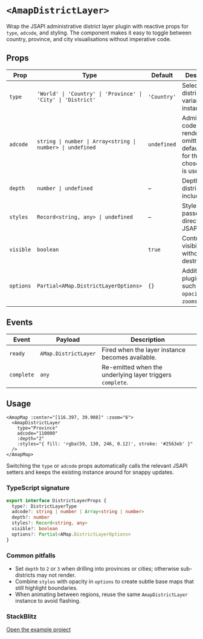 # `<AmapDistrictLayer>`

Wrap the JSAPI administrative district layer plugin with reactive props for `type`, `adcode`, and styling. The component makes it easy to toggle between country, province, and city visualisations without imperative code.

## Props

| Prop | Type | Default | Description |
| --- | --- | --- | --- |
| `type` | `'World' \| 'Country' \| 'Province' \| 'City' \| 'District'` | `'Country'` | Selects which district layer variant to instantiate. |
| `adcode` | `string \| number \| Array<string \| number> \| undefined` | `undefined` | Administrative code(s) to render. When omitted the default view for the chosen type is used. |
| `depth` | `number \| undefined` | – | Depth of sub-districts to include. |
| `styles` | `Record<string, any> \| undefined` | – | Style map passed directly to the JSAPI layer. |
| `visible` | `boolean` | `true` | Controls layer visibility without destroying it. |
| `options` | `Partial<AMap.DistrictLayerOptions>` | `{}` | Additional plugin options such as `opacity` or `zooms`. |

## Events

| Event | Payload | Description |
| --- | --- | --- |
| `ready` | `AMap.DistrictLayer` | Fired when the layer instance becomes available. |
| `complete` | `any` | Re-emitted when the underlying layer triggers `complete`. |

## Usage

```vue
<AmapMap :center="[116.397, 39.908]" :zoom="6">
  <AmapDistrictLayer
    type="Province"
    adcode="110000"
    :depth="2"
    :styles="{ fill: 'rgba(59, 130, 246, 0.12)', stroke: '#2563eb' }"
  />
</AmapMap>
```

Switching the `type` or `adcode` props automatically calls the relevant JSAPI setters and keeps the existing instance around for snappy updates.

<ClientOnly>
  <DistrictLayerComponentDemo />
</ClientOnly>

<script setup lang="ts">
import DistrictLayerComponentDemo from '../examples/DistrictLayerComponentDemo.vue'
</script>

### TypeScript signature

```ts
export interface DistrictLayerProps {
  type?: DistrictLayerType
  adcode?: string | number | Array<string | number>
  depth?: number
  styles?: Record<string, any>
  visible?: boolean
  options?: Partial<AMap.DistrictLayerOptions>
}
```

### Common pitfalls

- Set `depth` to `2` or `3` when drilling into provinces or cities; otherwise sub-districts may not render.
- Combine `styles` with opacity in `options` to create subtle base maps that still highlight boundaries.
- When animating between regions, reuse the same `AmapDistrictLayer` instance to avoid flashing.

### StackBlitz

[Open the example project](https://stackblitz.com/github/your-org/amap-vue-kit/tree/main/examples/basic)
